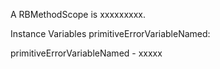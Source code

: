 A RBMethodScope is xxxxxxxxx.Instance Variables	primitiveErrorVariableNamed:		<Object>primitiveErrorVariableNamed	- xxxxx